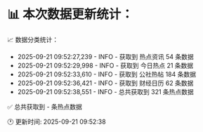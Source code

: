 📊 本次数据更新统计：
==========================

📈 数据分类统计：
- 2025-09-21 09:52:27,239 - INFO - 获取到 热点资讯 54 条数据
- 2025-09-21 09:52:29,998 - INFO - 获取到 今日热点 21 条数据
- 2025-09-21 09:52:33,610 - INFO - 获取到 公社热帖 184 条数据
- 2025-09-21 09:52:36,421 - INFO - 获取到 财经日历 62 条数据
- 2025-09-21 09:52:38,551 - INFO - 总共获取到 321 条热点数据

✅ 总共获取到 - 条热点数据

🕐 更新时间: 2025-09-21 09:52:38
